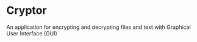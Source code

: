 # Cryptor
An application for encrypting and decrypting files and text with Graphical User Interface (GUI)
